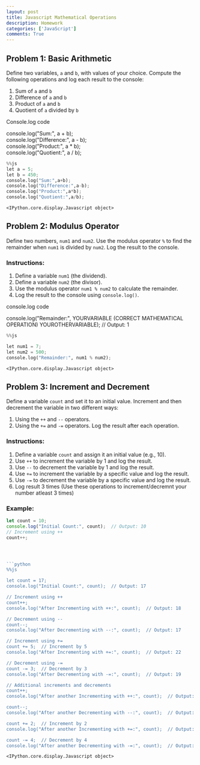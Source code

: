 ```yaml
---
layout: post
title: Javascript Mathematical Operations
description: Homework
categories: ['JavaScript']
comments: True
---
```


## Problem 1: Basic Arithmetic
Define two variables, `a` and `b`, with values of your choice. Compute the following operations and log each result to the console:
1. Sum of `a` and `b`
2. Difference of `a` and `b`
3. Product of `a` and `b`
4. Quotient of `a` divided by `b`

Console.log code 

console.log("Sum:", a + b);          
console.log("Difference:", a - b);   
console.log("Product:", a * b);      
console.log("Quotient:", a / b);


```python
%%js
let a = 5;
let b = 450; 
console.log("Sum:",a+b);
console.log("Difference:",a-b);
console.log("Product:",a*b);
console.log("Quotient:",a/b);
```


    <IPython.core.display.Javascript object>


## Problem 2: Modulus Operator
Define two numbers, `num1` and `num2`. Use the modulus operator `%` to find the remainder when `num1` is divided by `num2`. Log the result to the console.
### Instructions:
1. Define a variable `num1` (the dividend).
2. Define a variable `num2` (the divisor).
3. Use the modulus operator `num1 % num2` to calculate the remainder.
4. Log the result to the console using `console.log()`.
 
console.log code 

console.log("Remainder:", YOURVARIABLE (CORRECT MATHEMATICAL OPERATION) YOUROTHERVARIABLE);  // Output: 1


```python
%%js 

let num1 = 7;
let num2 = 500;
console.log("Remainder:", num1 % num2);
```


    <IPython.core.display.Javascript object>


## Problem 3: Increment and Decrement
Define a variable `count` and set it to an initial value. Increment and then decrement the variable in two different ways:
1. Using the `++` and `--` operators.
2. Using the `+=` and `-=` operators.
Log the result after each operation.
### Instructions:
1. Define a variable `count` and assign it an initial value (e.g., 10).
2. Use `++` to increment the variable by 1 and log the result.
3. Use `--` to decrement the variable by 1 and log the result.
4. Use `+=` to increment the variable by a specific value and log the result.
5. Use `-=` to decrement the variable by a specific value and log the result.
6. Log result 3 times (Use these operations to increment/decremnt your number atleast 3 times)
### Example:
```javascript
let count = 10;
console.log("Initial Count:", count);  // Output: 10
// Increment using ++
count++;




```python
%%js 

let count = 17;
console.log("Initial Count:", count);  // Output: 17

// Increment using ++
count++;
console.log("After Incrementing with ++:", count);  // Output: 18

// Decrement using --
count--;
console.log("After Decrementing with --:", count);  // Output: 17

// Increment using +=
count += 5;  // Increment by 5
console.log("After Incrementing with +=:", count);  // Output: 22

// Decrement using -=
count -= 3;  // Decrement by 3
console.log("After Decrementing with -=:", count);  // Output: 19

// Additional increments and decrements
count++;
console.log("After another Incrementing with ++:", count);  // Output: 20

count--;
console.log("After another Decrementing with --:", count);  // Output: 19

count += 2;  // Increment by 2
console.log("After another Incrementing with +=:", count);  // Output: 21

count -= 4;  // Decrement by 4
console.log("After another Decrementing with -=:", count);  // Output: 17

```


    <IPython.core.display.Javascript object>

